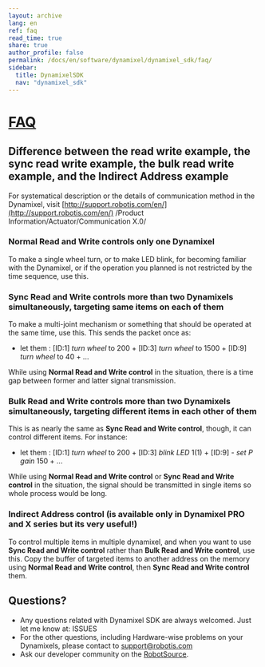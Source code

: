 ```yaml
---
layout: archive
lang: en
ref: faq
read_time: true
share: true
author_profile: false
permalink: /docs/en/software/dynamixel/dynamixel_sdk/faq/
sidebar:
  title: DynamixelSDK
  nav: "dynamixel_sdk"
---
```


<div style="counter-reset: h1 7"></div>

# [FAQ](#faq)

## Difference between the read write example, the sync read write example, the bulk read write example, and the Indirect Address example

For systematical description or the details of communication method in the Dynamixel, visit [http://support.robotis.com/en/](http://support.robotis.com/en/) /Product Information/Actuator/Communication X.0/

### Normal Read and Write controls only one Dynamixel

To make a single wheel turn, or to make LED blink, for becoming familiar with the Dynamixel, or if the operation you planned is not restricted by the time sequence, use this. 

### Sync Read and Write controls more than two Dynamixels simultaneously, targeting same items on each of them

To make a multi-joint mechanism or something that should be operated at the same time, use this. 
This sends the packet once as:
 * let them : [ID:1] _turn wheel_ to 200 + [ID:3] _turn wheel_ to 1500 + [ID:9] _turn wheel_ to 40 + ...

While using **Normal Read and Write control** in the situation, there is a time gap between former and latter signal transmission. 

### Bulk Read and Write controls more than two Dynamixels simultaneously, targeting different items in each other of them

This is as nearly the same as **Sync Read and Write control**, though, it can control different items. For instance:
 * let them : [ID:1] _turn wheel_ to 200 + [ID:3]  _blink LED_ 1(1) + [ID:9] - _set P gain_ 150 + ...

While using **Normal Read and Write control** or **Sync Read and Write control** in the situation, the signal should be transmitted in single items so whole process would be long.  

### Indirect Address control (is available only in Dynamixel PRO and X series but its very useful!)
To control multiple items in multiple dynamixel, and when you want to use **Sync Read and Write control** rather than **Bulk Read and Write control**, use this. Copy the buffer of targeted items to another address on the memory using **Normal Read and Write control**, then **Sync Read and Write control** them.

## Questions?
- Any questions related with Dynamixel SDK are always welcomed. Just let me know at: ISSUES
- For the other questions, including Hardware-wise problems on your Dynamixels, please contact to support@robotis.com
- Ask our developer community on the [RobotSource](https://community.robotsource.org/).
